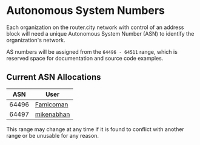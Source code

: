 # Autonomous System Numbers

Each organization on the router.city network with control of an address block will need a unique Autonomous System Number (ASN) to identify the organization's network.

AS numbers will be assigned from the `64496 - 64511` range, which is reserved space for documentation and source code examples.

## Current ASN Allocations

| ASN   | User          |
| ----- | ------------- |
| 64496 | [Famicoman](https://github.com/Famicoman)|
| 64497 | [mikenabhan](https://github.com/mikenabhan)|

This range may change at any time if it is found to conflict with another range or be unusable for any reason.